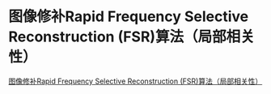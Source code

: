 # 图像修补Rapid Frequency Selective Reconstruction (FSR)算法（局部相关性）
[图像修补Rapid Frequency Selective Reconstruction (FSR)算法（局部相关性）](https://aiwithcloud.com/2021/12/29/%e5%9b%be%e5%83%8f%e4%bf%ae%e8%a1%a5rapid-frequency-selective-reconstruction-fsr%e7%ae%97%e6%b3%95%ef%bc%88%e5%b1%80%e9%83%a8%e7%9b%b8%e5%85%b3%e6%80%a7%ef%bc%89/)